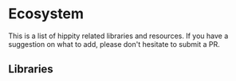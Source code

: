 # Ecosystem

This is a list of hippity related libraries and resources. If you have a suggestion on what to add, please don't hesitate to submit a PR.

## Libraries
